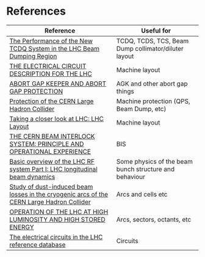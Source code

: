 # References

| Reference | Useful for |
| -- | -- |
| [The Performance of the New TCDQ System in the LHC Beam Dumping Region](https://cds.cern.ch/record/858493/files/lhc-project-report-824.pdf) | TCDQ, TCDS, TCS, Beam Dump collimator/diluter layout |
| [THE ELECTRICAL CIRCUIT DESCRIPTION FOR THE LHC](https://accelconf.web.cern.ch/e02/PAPERS/MOPDO014.pdf) | Machine layout |
| [ABORT GAP KEEPER AND ABORT GAP PROTECTION](https://indico.cern.ch/event/663598/contributions/2782438/attachments/1574434/2554311/Abort_gap_Evian2017_paper.pdf) | AGK and other abort gap things |
| [Protection of the CERN Large Hadron Collider](https://iopscience.iop.org/article/10.1088/1367-2630/8/11/290) | Machine protection (QPS, Beam Dump, etc) |
| [Taking a closer look at LHC: LHC Layout](https://www.lhc-closer.es/taking_a_closer_look_at_lhc/0.lhc_layout) | Machine layout |
| [THE CERN BEAM INTERLOCK SYSTEM: PRINCIPLE AND OPERATIONAL EXPERIENCE](https://accelconf.web.cern.ch/IPAC10/papers/wepeb073.pdf) | BIS |
| [Basic overview of the LHC RF system Part I: LHC longitudinal beam dynamics](https://indico.cern.ch/event/895502/contributions/3776114/attachments/2137473/3600540/LHC-OP-training-LongDyn.pdf) | Some physics of the beam bunch structure and behaviour |
| [Study of dust-induced beam losses in the cryogenic arcs of the CERN Large Hadron Collider](https://cds.cern.ch/record/2798704?ln=en) | Arcs and cells etc |
| [OPERATION OF THE LHC AT HIGH LUMINOSITY AND HIGH STORED ENERGY](https://cds.cern.ch/record/1459449?ln=en) | Arcs, sectors, octants, etc |
| [The electrical circuits in the LHC reference database](https://cds.cern.ch/record/1069436) | Circuits |